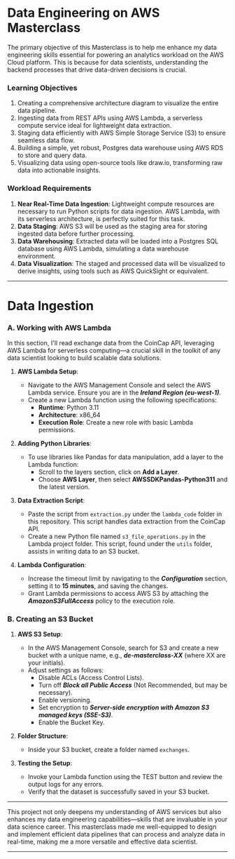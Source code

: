 # Data Engineering on AWS Masterclass

The primary objective of this Masterclass is to help me enhance my data engineering skills essential for powering an analytics workload on the AWS Cloud platform. This is because for data scientists, understanding the backend processes that drive data-driven decisions is crucial. 
### Learning Objectives

1. Creating a comprehensive architecture diagram to visualize the entire data pipeline.
2. Ingesting data from REST APIs using AWS Lambda, a serverless compute service ideal for lightweight data extraction.
3. Staging data efficiently with AWS Simple Storage Service (S3) to ensure seamless data flow.
4. Building a simple, yet robust, Postgres data warehouse using AWS RDS to store and query data.
5. Visualizing data using open-source tools like draw.io, transforming raw data into actionable insights.

### Workload Requirements

1. **Near Real-Time Data Ingestion**: Lightweight compute resources are necessary to run Python scripts for data ingestion. AWS Lambda, with its serverless architecture, is perfectly suited for this task.
2. **Data Staging**: AWS S3 will be used as the staging area for storing ingested data before further processing.
3. **Data Warehousing**: Extracted data will be loaded into a Postgres SQL database using AWS Lambda, simulating a data warehouse environment.
4. **Data Visualization**: The staged and processed data will be visualized to derive insights, using tools such as AWS QuickSight or equivalent.

---

# Data Ingestion

### A. Working with AWS Lambda

In this section, I'll read exchange data from the CoinCap API, leveraging AWS Lambda for serverless computing—a crucial skill in the toolkit of any data scientist looking to build scalable data solutions.

1. **AWS Lambda Setup**:
    - Navigate to the AWS Management Console and select the AWS Lambda service. Ensure you are in the ***Ireland Region (eu-west-1)***.
    - Create a new Lambda function using the following specifications:
        - **Runtime**: Python 3.11
        - **Architecture**: x86_64
        - **Execution Role**: Create a new role with basic Lambda permissions.

2. **Adding Python Libraries**:
    - To use libraries like Pandas for data manipulation, add a layer to the Lambda function:
        - Scroll to the layers section, click on **Add a Layer**.
        - Choose **AWS Layer**, then select **AWSSDKPandas-Python311** and the latest version.

3. **Data Extraction Script**:
    - Paste the script from `extraction.py` under the `lambda_code` folder in this repository. This script handles data extraction from the CoinCap API.
    - Create a new Python file named `s3_file_operations.py` in the Lambda project folder. This script, found under the `utils` folder, assists in writing data to an S3 bucket.

4. **Lambda Configuration**:
    - Increase the timeout limit by navigating to the ***Configuration*** section, setting it to **15 minutes**, and saving the changes.
    - Grant Lambda permissions to access AWS S3 by attaching the ***AmazonS3FullAccess*** policy to the execution role.

### B. Creating an S3 Bucket

1. **AWS S3 Setup**:
    - In the AWS Management Console, search for S3 and create a new bucket with a unique name, e.g., ***de-masterclass-XX*** (where XX are your initials).
    - Adjust settings as follows:
        - Disable ACLs (Access Control Lists).
        - Turn off ***Block all Public Access*** (Not Recommended, but may be necessary).
        - Enable versioning.
        - Set encryption to ***Server-side encryption with Amazon S3 managed keys (SSE-S3)***.
        - Enable the Bucket Key.

2. **Folder Structure**:
    - Inside your S3 bucket, create a folder named `exchanges`.

3. **Testing the Setup**:
    - Invoke your Lambda function using the TEST button and review the output logs for any errors.
    - Verify that the dataset is successfully saved in your S3 bucket.

---

This project not only deepens my understanding of AWS services but also enhances my data engineering capabilities—skills that are invaluable in your data science career. This masterclass made me well-equipped to design and implement efficient data pipelines that can process and analyze data in real-time, making me a more versatile and effective data scientist.

---

